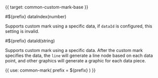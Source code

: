 {{ target: common-custom-mark-base }}

<!-- ICustomMarkSpec -->

#${prefix} dataIndex(number)

Supports custom mark using a specific data, if `dataId` is configured, this setting is invalid.

#${prefix} dataId(string)

Supports custom mark using a specific data. After the custom mark specifies the data, the `line` will generate a line node based on each data point, and other graphics will generate a graphic for each data piece.

{{ use: common-mark(
  prefix = ${prefix}
) }}